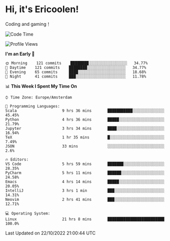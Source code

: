 # Hi, it's Ericoolen!
Coding and gaming！

<!--START_SECTION:waka-->
![Code Time](http://img.shields.io/badge/Code%20Time-470%20hrs%2016%20mins-blue)

![Profile Views](http://img.shields.io/badge/Profile%20Views-6-blue)

**I'm an Early 🐤** 

```text
🌞 Morning    121 commits    ████████░░░░░░░░░░░░░░░░░   34.77% 
🌆 Daytime    121 commits    ████████░░░░░░░░░░░░░░░░░   34.77% 
🌃 Evening    65 commits     ████░░░░░░░░░░░░░░░░░░░░░   18.68% 
🌙 Night      41 commits     ███░░░░░░░░░░░░░░░░░░░░░░   11.78%

```


📊 **This Week I Spent My Time On** 

```text
⌚︎ Time Zone: Europe/Amsterdam

💬 Programming Languages: 
Scala                    9 hrs 36 mins       ███████████░░░░░░░░░░░░░░   45.45% 
Python                   4 hrs 36 mins       █████░░░░░░░░░░░░░░░░░░░░   21.79% 
Jupyter                  3 hrs 34 mins       ████░░░░░░░░░░░░░░░░░░░░░   16.94% 
TeX                      1 hr 35 mins        █░░░░░░░░░░░░░░░░░░░░░░░░   7.49% 
JSON                     33 mins             ░░░░░░░░░░░░░░░░░░░░░░░░░   2.6%

🔥 Editors: 
VS Code                  5 hrs 59 mins       ███████░░░░░░░░░░░░░░░░░░   28.35% 
PyCharm                  5 hrs 11 mins       ██████░░░░░░░░░░░░░░░░░░░   24.58% 
Emacs                    4 hrs 14 mins       █████░░░░░░░░░░░░░░░░░░░░   20.05% 
IntelliJ                 3 hrs 1 min         ███░░░░░░░░░░░░░░░░░░░░░░   14.31% 
Neovim                   2 hrs 41 mins       ███░░░░░░░░░░░░░░░░░░░░░░   12.71%

💻 Operating System: 
Linux                    21 hrs 8 mins       █████████████████████████   100.0%

```


 Last Updated on 22/10/2022 21:00:44 UTC
<!--END_SECTION:waka-->


